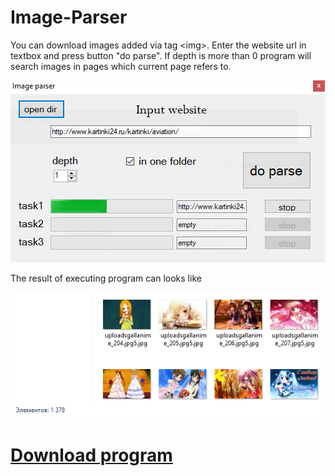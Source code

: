 # Image-Parser

You can download images added via tag \<img>. Enter the website url in textbox and press button "do parse". If depth is more than 0 program will search images in pages which current page refers to.

![](Screenshots/progscr.png)

The result of executing program can looks like

![](Screenshots/resultsscr.png)

# [Download program](/ImgParser/bin/Debug/ImgParser.exe?raw=true)
